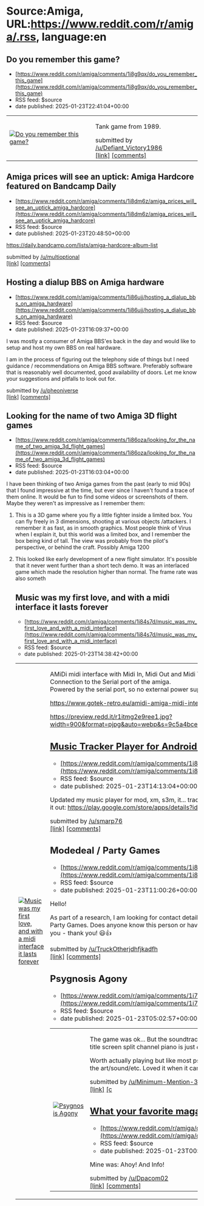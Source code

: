 # Source:Amiga, URL:https://www.reddit.com/r/amiga/.rss, language:en

## Do you remember this game?
 - [https://www.reddit.com/r/amiga/comments/1i8g9qx/do_you_remember_this_game](https://www.reddit.com/r/amiga/comments/1i8g9qx/do_you_remember_this_game)
 - RSS feed: $source
 - date published: 2025-01-23T22:41:04+00:00

<table> <tr><td> <a href="https://www.reddit.com/r/amiga/comments/1i8g9qx/do_you_remember_this_game/"> <img src="https://preview.redd.it/6od0c8u6ntee1.jpeg?width=640&amp;crop=smart&amp;auto=webp&amp;s=4ce3dbde9c2fa0f75d21b0224d8abd896ce72fd0" alt="Do you remember this game?" title="Do you remember this game?" /> </a> </td><td> <!-- SC_OFF --><div class="md"><p>Tank game from 1989.</p> </div><!-- SC_ON --> &#32; submitted by &#32; <a href="https://www.reddit.com/user/Defiant_Victory1986"> /u/Defiant_Victory1986 </a> <br/> <span><a href="https://i.redd.it/6od0c8u6ntee1.jpeg">[link]</a></span> &#32; <span><a href="https://www.reddit.com/r/amiga/comments/1i8g9qx/do_you_remember_this_game/">[comments]</a></span> </td></tr></table>

## Amiga prices will see an uptick: Amiga Hardcore featured on Bandcamp Daily
 - [https://www.reddit.com/r/amiga/comments/1i8dm6z/amiga_prices_will_see_an_uptick_amiga_hardcore](https://www.reddit.com/r/amiga/comments/1i8dm6z/amiga_prices_will_see_an_uptick_amiga_hardcore)
 - RSS feed: $source
 - date published: 2025-01-23T20:48:50+00:00

<!-- SC_OFF --><div class="md"><p><a href="https://daily.bandcamp.com/lists/amiga-hardcore-album-list">https://daily.bandcamp.com/lists/amiga-hardcore-album-list</a></p> </div><!-- SC_ON --> &#32; submitted by &#32; <a href="https://www.reddit.com/user/multioptional"> /u/multioptional </a> <br/> <span><a href="https://www.reddit.com/r/amiga/comments/1i8dm6z/amiga_prices_will_see_an_uptick_amiga_hardcore/">[link]</a></span> &#32; <span><a href="https://www.reddit.com/r/amiga/comments/1i8dm6z/amiga_prices_will_see_an_uptick_amiga_hardcore/">[comments]</a></span>

## Hosting a dialup BBS on Amiga hardware
 - [https://www.reddit.com/r/amiga/comments/1i86ujj/hosting_a_dialup_bbs_on_amiga_hardware](https://www.reddit.com/r/amiga/comments/1i86ujj/hosting_a_dialup_bbs_on_amiga_hardware)
 - RSS feed: $source
 - date published: 2025-01-23T16:09:37+00:00

<!-- SC_OFF --><div class="md"><p>I was mostly a consumer of Amiga BBS&#39;es back in the day and would like to setup and host my own BBS on real hardware. </p> <p>I am in the process of figuring out the telephony side of things but I need guidance / recommendations on Amiga BBS software. Preferably software that is reasonably well documented, good availability of doors. Let me know your suggestions and pitfalls to look out for. </p> </div><!-- SC_ON --> &#32; submitted by &#32; <a href="https://www.reddit.com/user/pheoniverse"> /u/pheoniverse </a> <br/> <span><a href="https://www.reddit.com/r/amiga/comments/1i86ujj/hosting_a_dialup_bbs_on_amiga_hardware/">[link]</a></span> &#32; <span><a href="https://www.reddit.com/r/amiga/comments/1i86ujj/hosting_a_dialup_bbs_on_amiga_hardware/">[comments]</a></span>

## Looking for the name of two Amiga 3D flight games
 - [https://www.reddit.com/r/amiga/comments/1i86oza/looking_for_the_name_of_two_amiga_3d_flight_games](https://www.reddit.com/r/amiga/comments/1i86oza/looking_for_the_name_of_two_amiga_3d_flight_games)
 - RSS feed: $source
 - date published: 2025-01-23T16:03:04+00:00

<!-- SC_OFF --><div class="md"><p>I have been thinking of two Amiga games from the past (early to mid 90s) that I found impressive at the time, but ever since I haven&#39;t found a trace of them online. It would be fun to find some videos or screenshots of them. Maybe they weren&#39;t as impressive as I remember them:</p> <ol> <li><p>This is a 3D game where you fly a little fighter inside a limited box. You can fly freely in 3 dimensions, shooting at various objects /attackers. I remember it as fast, as in smooth graphics. Most people think of Virus when I explain it, but this world was a limited box, and I remember the box being kind of tall. The view was probably from the pilot&#39;s perspective, or behind the craft. Possibly Amiga 1200</p></li> <li><p>This looked like early development of a new flight simulator. It&#39;s possible that it never went further than a short tech demo. It was an interlaced game which made the resolution higher than normal. The frame rate was also someth

## Music was my first love, and with a midi interface it lasts forever
 - [https://www.reddit.com/r/amiga/comments/1i84s7d/music_was_my_first_love_and_with_a_midi_interface](https://www.reddit.com/r/amiga/comments/1i84s7d/music_was_my_first_love_and_with_a_midi_interface)
 - RSS feed: $source
 - date published: 2025-01-23T14:38:42+00:00

<table> <tr><td> <a href="https://www.reddit.com/r/amiga/comments/1i84s7d/music_was_my_first_love_and_with_a_midi_interface/"> <img src="https://a.thumbs.redditmedia.com/JYQhDoQrC_UlgQasCGd9urhGBP9sZcbJ_3SKI9NZXV4.jpg" alt="Music was my first love, and with a midi interface it lasts forever" title="Music was my first love, and with a midi interface it lasts forever" /> </a> </td><td> <!-- SC_OFF --><div class="md"><p>AMiDi midi interface with Midi In, Midi Out and Midi Thru for the Amiga<br/> Connection to the Serial port of the amiga.<br/> Powered by the serial port, so no external power supply needed.</p> <p><a href="https://www.gotek-retro.eu/amidi-amiga-midi-interface/">https://www.gotek-retro.eu/amidi-amiga-midi-interface/</a></p> <p><a href="https://preview.redd.it/r1itmg2e9ree1.jpg?width=900&amp;format=pjpg&amp;auto=webp&amp;s=9c5a4bce2c0bce628c7dcbb37a209c5c95e5f441">https://preview.redd.it/r1itmg2e9ree1.jpg?width=900&amp;format=pjpg&amp;auto=webp&amp;s=9c5a4bce2c0bce628c7dcb

## Music Tracker Player for Android (mod, xm, s3m, it...)
 - [https://www.reddit.com/r/amiga/comments/1i848x3/music_tracker_player_for_android_mod_xm_s3m_it](https://www.reddit.com/r/amiga/comments/1i848x3/music_tracker_player_for_android_mod_xm_s3m_it)
 - RSS feed: $source
 - date published: 2025-01-23T14:13:04+00:00

<!-- SC_OFF --><div class="md"><p>Updated my music player for mod, xm, s3m, it... tracker files. It can play over 50 tracker formats now. Check it out: <a href="https://play.google.com/store/apps/details?id=de.sma.smopplayer">https://play.google.com/store/apps/details?id=de.sma.smopplayer</a></p> </div><!-- SC_ON --> &#32; submitted by &#32; <a href="https://www.reddit.com/user/smarp76"> /u/smarp76 </a> <br/> <span><a href="https://www.reddit.com/r/amiga/comments/1i848x3/music_tracker_player_for_android_mod_xm_s3m_it/">[link]</a></span> &#32; <span><a href="https://www.reddit.com/r/amiga/comments/1i848x3/music_tracker_player_for_android_mod_xm_s3m_it/">[comments]</a></span>

## Modedeal / Party Games
 - [https://www.reddit.com/r/amiga/comments/1i80vnu/modedeal_party_games](https://www.reddit.com/r/amiga/comments/1i80vnu/modedeal_party_games)
 - RSS feed: $source
 - date published: 2025-01-23T11:00:26+00:00

<!-- SC_OFF --><div class="md"><p>Hello!</p> <p>As part of a research, I am looking for contact details and information about Modedeal, the developers of Party Games. Does anyone know this person or have any information? If so, I would be happy to hear from you - thank you! 😃👍</p> </div><!-- SC_ON --> &#32; submitted by &#32; <a href="https://www.reddit.com/user/TruckOtherjdhfjkadfh"> /u/TruckOtherjdhfjkadfh </a> <br/> <span><a href="https://www.reddit.com/r/amiga/comments/1i80vnu/modedeal_party_games/">[link]</a></span> &#32; <span><a href="https://www.reddit.com/r/amiga/comments/1i80vnu/modedeal_party_games/">[comments]</a></span>

## Psygnosis Agony
 - [https://www.reddit.com/r/amiga/comments/1i7vylu/psygnosis_agony](https://www.reddit.com/r/amiga/comments/1i7vylu/psygnosis_agony)
 - RSS feed: $source
 - date published: 2025-01-23T05:02:57+00:00

<table> <tr><td> <a href="https://www.reddit.com/r/amiga/comments/1i7vylu/psygnosis_agony/"> <img src="https://external-preview.redd.it/1hrr0DKDu8--m_Caay4ye5nY4KjLBF67aPG6oV3BDAM.jpg?width=320&amp;crop=smart&amp;auto=webp&amp;s=6719c748b782ea8e5ae03b881fecb76ee99f8e61" alt="Psygnosis Agony" title="Psygnosis Agony" /> </a> </td><td> <!-- SC_OFF --><div class="md"><p>The game was ok... But the soundtrack goes way harder than it deserves. It&#39;s so good. The title screen split channel piano is just <em>chefs kiss</em>.</p> <p>Worth actually playing but like most psygnosis games the game play isn&#39;t as good as some of the art/sound/etc. Loved it when it came out though.</p> </div><!-- SC_ON --> &#32; submitted by &#32; <a href="https://www.reddit.com/user/Minimum-Mention-3673"> /u/Minimum-Mention-3673 </a> <br/> <span><a href="https://youtu.be/PAPlKz_VUm0?si=6dBnOpV-B8DCG_0p">[link]</a></span> &#32; <span><a href="https://www.reddit.com/r/amiga/comments/1i7vylu/psygnosis_agony/">[c

## What your favorite magazine(s)?
 - [https://www.reddit.com/r/amiga/comments/1i7q9ex/what_your_favorite_magazines](https://www.reddit.com/r/amiga/comments/1i7q9ex/what_your_favorite_magazines)
 - RSS feed: $source
 - date published: 2025-01-23T00:11:17+00:00

<!-- SC_OFF --><div class="md"><p>Mine was: Ahoy! And Info!</p> </div><!-- SC_ON --> &#32; submitted by &#32; <a href="https://www.reddit.com/user/Dpacom02"> /u/Dpacom02 </a> <br/> <span><a href="https://www.reddit.com/r/amiga/comments/1i7q9ex/what_your_favorite_magazines/">[link]</a></span> &#32; <span><a href="https://www.reddit.com/r/amiga/comments/1i7q9ex/what_your_favorite_magazines/">[comments]</a></span>

